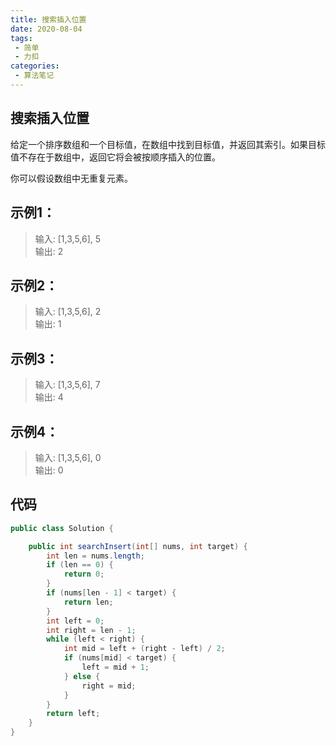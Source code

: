 ```yaml
---
title: 搜索插入位置
date: 2020-08-04
tags:
 - 简单
 - 力扣
categories:
 - 算法笔记
---
```



## 搜索插入位置

给定一个排序数组和一个目标值，在数组中找到目标值，并返回其索引。如果目标值不存在于数组中，返回它将会被按顺序插入的位置。

你可以假设数组中无重复元素。


## 示例1：
>输入: [1,3,5,6], 5  
输出: 2

## 示例2：
>输入: [1,3,5,6], 2  
输出: 1

## 示例3：
>输入: [1,3,5,6], 7  
输出: 4

## 示例4：
>输入: [1,3,5,6], 0  
输出: 0

## 代码
```java
public class Solution {

    public int searchInsert(int[] nums, int target) {
        int len = nums.length;
        if (len == 0) {
            return 0;
        }
        if (nums[len - 1] < target) {
            return len;
        }
        int left = 0;
        int right = len - 1;
        while (left < right) {
            int mid = left + (right - left) / 2;
            if (nums[mid] < target) {
                left = mid + 1;
            } else {
                right = mid;
            }
        }
        return left;
    }
}

```
